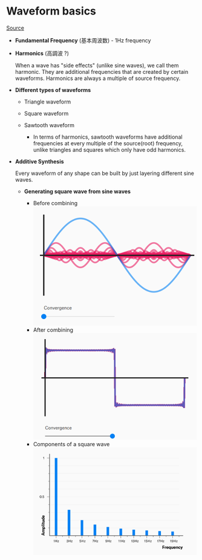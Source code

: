 # Waveform basics

[Source](https://pudding.cool/2018/02/waveforms/)

- **Fundamental Frequency** (基本周波数) - 1Hz frequency

- **Harmonics** (高調波 ?)

  When a wave has "side effects" (unlike sine waves), we call them harmonic. They are additional frequencies that are created by certain waveforms.
  Harmonics are always a multiple of source frequency.

- **Different types of waveforms**

  - Triangle waveform
  - Square waveform
  - Sawtooth waveform

    - In terms of harmonics, sawtooth waveforms have additional frequencies at every multiple of the source(root) frequency, unlike triangles and squares which only have odd harmonics.

- **Additive Synthesis**

  Every waveform of any shape can be built by just layering different sine waves.

  - **Generating square wave from sine waves**

    - Before combining
      ![](../../images/square_wave_from_sine_before.png)
    - After combining
      ![](../../images/square_wave_from_sine.png)
    - Components of a square wave
      ![](../../images/components_of_square_wave.png)
